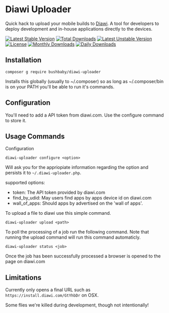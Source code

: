 # Diawi Uploader

Quick hack to upload your mobile builds to [Diawi](http://diawi.com). A tool for developers to deploy development and in-house applications directly to the devices.

[![Latest Stable Version](https://poser.pugx.org/bushbaby/diawi-uploader/v/stable)](https://packagist.org/packages/bushbaby/diawi-uploader)
[![Total Downloads](https://poser.pugx.org/bushbaby/diawi-uploader/downloads)](https://packagist.org/packages/bushbaby/diawi-uploader)
[![Latest Unstable Version](https://poser.pugx.org/bushbaby/diawi-uploader/v/unstable)](https://packagist.org/packages/bushbaby/diawi-uploader)
[![License](https://poser.pugx.org/bushbaby/diawi-uploader/license)](https://packagist.org/packages/bushbaby/diawi-uploader)
[![Monthly Downloads](https://poser.pugx.org/bushbaby/diawi-uploader/d/monthly)](https://packagist.org/packages/bushbaby/diawi-uploader)
[![Daily Downloads](https://poser.pugx.org/bushbaby/diawi-uploader/d/daily)](https://packagist.org/packages/bushbaby/diawi-uploader)

## Installation

```
composer g require bushbaby/diawi-uploader
```

Installs this globally (usually to ~/.composer) so as long as ~/.composer/bin is on your PATH you'll be able to run it's commands.

## Configuration

You'll need to add a API token from diawi.com. Use the configure command to store it.


## Usage Commands

Configuration

```
diawi-uploader configure <option>
```

Will ask you for the appriopiate information regarding the option and persists it to `~/.diawi-uploader.php`.

supported options:

- token: The API token provided by diawi.com
- find_by_udid: May users find apps by apps device id on diawi.com
- wall_of_apps: Should apps by advertised on the 'wall of apps'.

To upload a file to diawi use this simple command.

```
diawi-uploader upload <path>
```

To poll the processing of a job run the following command. Note that running the upload command will run this command automaticly.

```
diawi-uploader status <job>
```

Once the job has been successfully processed a browser is opened to the page on diawi.com

## Limitations

Currently only opens a final URL such as `https://install.diawi.com/GtYhbDr` on OSX.

Some flies we're killed during development, though not intentionally!